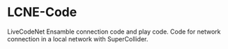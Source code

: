 LCNE-Code
====

LiveCodeNet Ensamble connection code and play code.
Code for network connection in a local network with SuperCollider.
